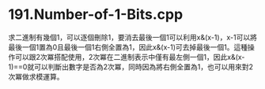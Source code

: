 # 191.Number-of-1-Bits.cpp

求二進制有幾個1，可以逐個刪除1，要消去最後一個1可以利用x&(x-1)，x-1可以將最後一個1置為0且最後一個1右側全置為1，因此x&(x-1)可去掉最後一個1。這種操作可以跟2次冪搭配使用，2次冪在二進制表示中僅有最左側一個1，因此x&(x-1)==0就可以判斷出數字是否為2次冪，同時因為將右側全置為1，也可以用來對2次冪做求模運算。
